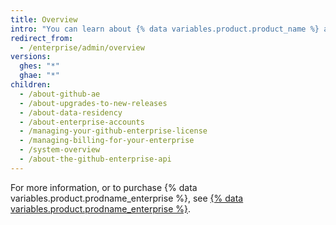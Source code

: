 ```yaml
---
title: Overview
intro: "You can learn about {% data variables.product.product_name %} and manage{% ifversion ghes %} accounts and access, licenses, and{% endif %} billing."
redirect_from:
  - /enterprise/admin/overview
versions:
  ghes: "*"
  ghae: "*"
children:
  - /about-github-ae
  - /about-upgrades-to-new-releases
  - /about-data-residency
  - /about-enterprise-accounts
  - /managing-your-github-enterprise-license
  - /managing-billing-for-your-enterprise
  - /system-overview
  - /about-the-github-enterprise-api
---
```


For more information, or to purchase {% data variables.product.prodname_enterprise %}, see [{% data variables.product.prodname_enterprise %}](https://github.com/enterprise).
